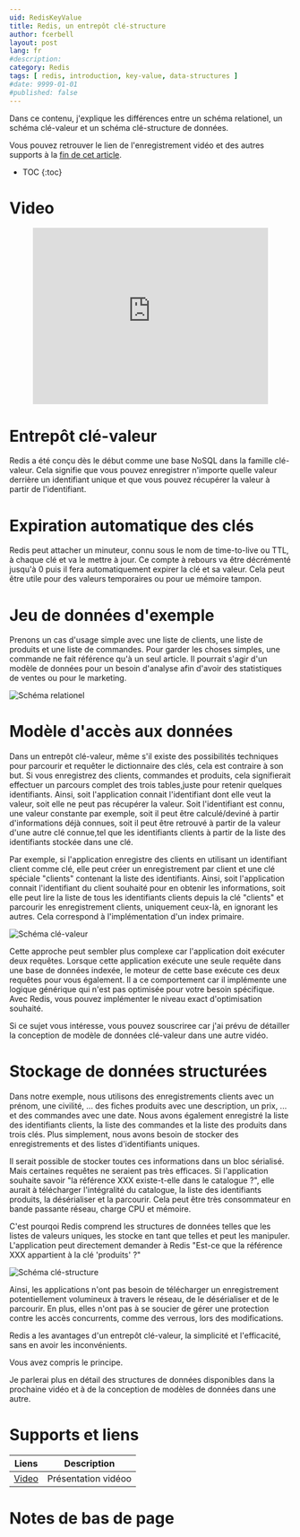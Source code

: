 ```yaml
---
uid: RedisKeyValue
title: Redis, un entrepôt clé-structure
author: fcerbell
layout: post
lang: fr
#description:
category: Redis
tags: [ redis, introduction, key-value, data-structures ]
#date: 9999-01-01
#published: false
---
```


Dans ce contenu, j'explique les différences entre un schéma relationel, un schéma clé-valeur et un schéma clé-structure de données.

Vous pouvez retrouver le lien de l'enregistrement vidéo et des autres supports à la
 <a href="#materials-and-links">fin de cet article</a>.

* TOC
{:toc}

# Video

<center><iframe width="420" height="315" src="https://www.youtube.com/embed/5STePF4dc2U" frameborder="0" allowfullscreen></iframe></center>

# Entrepôt clé-valeur

Redis a été conçu dès le début comme une base NoSQL dans la famille clé-valeur. Cela signifie que vous pouvez enregistrer n'importe quelle valeur derrière un identifiant unique et que vous pouvez récupérer la valeur à partir de l'identifiant.

# Expiration automatique des clés

Redis peut attacher un minuteur, connu sous le nom de time-to-live ou TTL, à chaque clé et va le mettre à jour. Ce compte à rebours va être décrémenté jusqu'à 0 puis il fera automatiquement expirer la clé et sa valeur. Cela peut être utile pour des valeurs temporaires ou pour ue mémoire tampon.

# Jeu de données d'exemple

Prenons un cas d'usage simple avec une liste de clients, une liste de produits et une liste de commandes. Pour garder les choses simples,  une commande ne fait référence qu'à un seul article. Il pourrait s'agir d'un modèle de données pour un besoin d'analyse afin d'avoir des statistiques de ventes ou pour le marketing.

![Schéma relationel][RelationalSchema.png]

# Modèle d'accès aux données

Dans un entrepôt clé-valeur, même s'il existe des possibilités techniques pour parcourir et requêter le dictionnaire des clés, cela est contraire à son but. Si vous enregistrez des clients, commandes et produits, cela signifierait effectuer un parcours complet des trois tables,juste pour retenir quelques identifiants. Ainsi, soit l'application connait l'identifiant dont elle veut la valeur, soit elle ne peut pas récupérer la valeur. Soit l'identifiant est connu, une valeur constante par exemple, soit il peut être calculé/deviné à partir d'informations déjà connues, soit il peut être retrouvé à partir de la valeur d'une autre clé connue,tel que les identifiants clients à partir de la liste des identifiants stockée dans une clé.

Par exemple, si l'application enregistre des clients en utilisant un identifiant client comme clé, elle peut créer un enregistrement par client et une clé spéciale "clients" contenant la liste des identifiants. Ainsi, soit l'application connait l'identifiant du client souhaité pour en obtenir les informations, soit elle peut lire la liste de tous les identifiants clients depuis la clé "clients" et parcourir les enregistrement clients, uniquement ceux-là, en ignorant les autres. Cela correspond à l'implémentation d'un index primaire.

![Schéma clé-valeur][KeyvalueSchema.png]

Cette approche peut sembler plus complexe car l'application doit exécuter deux requêtes. Lorsque cette application exécute une seule requête dans une base de données indexée, le moteur de cette base exécute ces deux requêtes pour vous également. Il a ce comportement car il implémente une logique générique qui n'est pas optimisée pour votre besoin spécifique. Avec Redis, vous pouvez implémenter le niveau exact d'optimisation souhaité.

Si ce sujet vous intéresse, vous pouvez souscriree car j'ai prévu de détailler la conception de modèle de données clé-valeur dans une autre vidéo.

# Stockage de données structurées

Dans notre exemple, nous utilisons des enregistrements clients avec un prénom, une civilité, ... des fiches produits avec une description, un prix, ... et des commandes avec une date. Nous avons également enregistré la liste des identifiants clients, la liste des commandes et la liste des produits dans trois clés. Plus simplement, nous avons besoin de stocker des enregistrements et des listes d'identifiants uniques.

Il serait possible de stocker toutes ces informations dans un bloc sérialisé. Mais certaines requêtes ne seraient pas très efficaces. Si l'application souhaite savoir "la référence XXX existe-t-elle dans le catalogue ?", elle aurait à télécharger l'intégralité du catalogue, la liste des identifiants produits, la désérialiser et la parcourir. Cela peut être très consommateur en bande passante réseau, charge CPU et mémoire.

C'est pourqoi Redis comprend les structures de données telles que les listes de valeurs uniques, les stocke en tant que telles et peut les manipuler. L'application peut directement demander à Redis "Est-ce que la référence XXX appartient à la clé 'produits' ?"

![Schéma clé-structure][KeystructureSchema.png]

Ainsi, les applications n'ont pas besoin de télécharger un enregistrement potentiellement volumineux à travers le réseau, de le désérialiser et de le parcourir. En plus, elles n'ont pas à se soucier de gérer une protection contre les accès concurrents, comme des verrous, lors des modifications.

Redis a les avantages d'un entrepôt clé-valeur, la simplicité et l'efficacité, sans en avoir les inconvénients.

Vous avez compris le principe.

Je parlerai plus en détail des structures de données disponibles dans la prochaine vidéo et à de la conception de modèles de données dans une autre.





# Supports et liens

| Liens | Description |
|---|---|
| [Video] | Présentation vidéoo |

# Notes de bas de page

[Video]: https://youtu.be/5STePF4dc2U "Related youtube video"

[RelationalSchema.png]: {{site.url}}{{site.baseurl}}/assets/posts/{{page.uid}}/RelationalSchema.png "Exemple de schéma relationel"
[KeyvalueSchema.png]: {{site.url}}{{site.baseurl}}/assets/posts/{{page.uid}}/KeyvalueSchema.png "Exemple de schéma clé-valeur"
[KeystructureSchema.png]: {{site.url}}{{site.baseurl}}/assets/posts/{{page.uid}}/KeystructureSchema.png "Exemple de schéma clé-structure"

